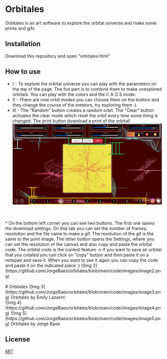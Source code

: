 # Orbitales

Orbitales is an art software to explore the orbital universe and make some prints and gifs

## Installation

Download this repository and open "orbitales.html"

## How to use

* I - To explore the orbital universe you can play with the parameters on the top of the page. The fun part is to combine them to make unexplored orbitals. You can play with the colors and the C A O S mode. 
* II - There are nine orbit modes you can choose them on the bottom and they change the course of the meteors, try exploring them :).
* III - The "Random" button creates a random orbit. The "Clear" button activates the clear mode which reset the orbit every time some thing is changed. The print button download a print of the orbital!
![Img 1](https://github.com/JorgeBaes/orbitales/blob/main/code/images/image1.png)
</br>
</br>
* On the bottom left corner you can see two buttons. The first one opens the download settings. On this tab you can set the number of frames, resolution and the file name to make a gif. The resolution of the gif is the same to the print image. The other button opens the Settings, where you can set the resolution of the canvas and also copy and paste the orbital code. The orbital code is the coolest feature -> if you want to save an orbital that you created you can click on "copy" button and then paste it on a notepad and save it. When you want to see it again you can copy the code and paste it on the indicated place :)
![Img 2](https://github.com/JorgeBaes/orbitales/blob/main/code/images/image2.png)

</br>
</br>
# Orbitales
![Img 3](https://github.com/JorgeBaes/orbitales/blob/main/code/images/image3.png)
Orbitales by Emily Lazarini
</br>
![Img 4](https://github.com/JorgeBaes/orbitales/blob/main/code/images/image4.png)
![Img 5](https://github.com/JorgeBaes/orbitales/blob/main/code/images/image5.png)
Orbitales by Jorge Baes

## License
[MIT](https://choosealicense.com/licenses/mit/)